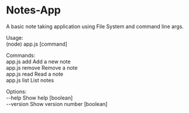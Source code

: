 # Notes-App

A basic note taking application using File System and command line args.  


Usage:  
(node) app.js [command]  


Commands:  
  app.js add     Add a new note  
  app.js remove  Remove a note  
  app.js read    Read a note  
  app.js list    List notes  


Options:  
  --help     Show help                                                 [boolean]  
  --version  Show version number                                       [boolean]  
